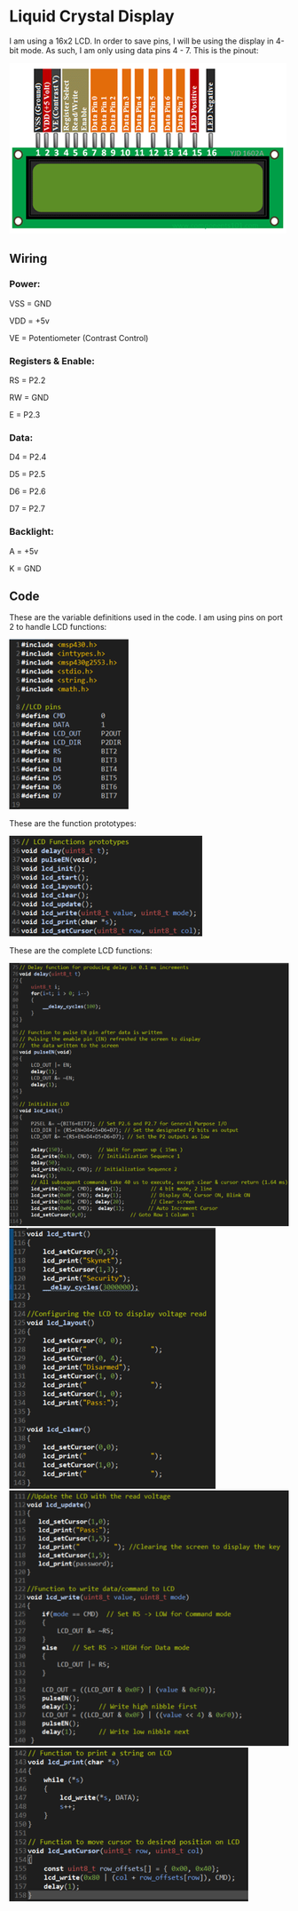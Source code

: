 # Liquid Crystal Display

I am using a 16x2 LCD. In order to save pins, I will be using the display in 4-bit mode. As such, I am only using data pins 4 - 7. This is the pinout:

![alt text](https://github.com/max-mejia-13/Skynet_Security/blob/main/images/16x2-LCD-Pinout.png)

## Wiring

### Power:

VSS = GND

VDD = +5v

VE = Potentiometer (Contrast Control)

### Registers & Enable:

RS = P2.2

RW = GND

E = P2.3

### Data:

D4 = P2.4

D5 = P2.5

D6 = P2.6

D7 = P2.7

### Backlight:

A = +5v

K = GND

## Code

These are the variable definitions used in the code. I am using pins on port 2 to handle LCD functions:

![alt text](https://github.com/max-mejia-13/Skynet_Security/blob/main/images/lcd_setup.png)


These are the function prototypes:

![alt text](https://github.com/max-mejia-13/Skynet_Security/blob/main/images/lcd_prototypes.png)


These are the complete LCD functions:

![alt text](https://github.com/max-mejia-13/Skynet_Security/blob/main/images/lcd_fn_1.png)
![alt text](https://github.com/max-mejia-13/Skynet_Security/blob/main/images/lcd_fn_2.png)
![alt text](https://github.com/max-mejia-13/Skynet_Security/blob/main/images/lcd_fn_3.png)
![alt text](https://github.com/max-mejia-13/Skynet_Security/blob/main/images/lcd_fn_4.png)
